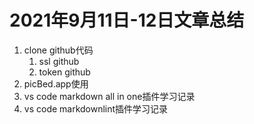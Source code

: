 # 2021年9月11日-12日文章总结

 1. clone github代码
    1. ssl github  
    2. token github
 2. picBed.app使用
 3. vs code markdown all in one插件学习记录
 4. vs code markdownlint插件学习记录

